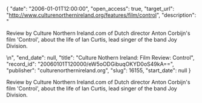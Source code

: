 {
  "date": "2006-01-01T12:00:00", 
  "open_access": true, 
  "target_url": "http://www.culturenorthernireland.org/features/film/control", 
  "description": "<p>Review by Culture Northern Ireland.com of Dutch director Anton Corbijn's film 'Control', about the life of Ian Curtis, lead singer of the band Joy Division.</p>\n", 
  "end_date": null, 
  "title": "Culture Nothern Ireland: Film Review: Control", 
  "record_id": "20060101T120000/eW5oODGibuqOKYD0oS49kA==", 
  "publisher": "culturenorthernireland.org", 
  "slug": 16155, 
  "start_date": null
}

<p>Review by Culture Northern Ireland.com of Dutch director Anton Corbijn's film 'Control', about the life of Ian Curtis, lead singer of the band Joy Division.</p>
